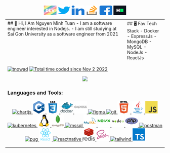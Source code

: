 <p align="center">
  <a href="https://dev.to/tnowad" target="_blank"
    ><img
      align="center"
      src="icons/devto.svg"
      alt="tnowad"
      height="30"
      width="40"
  /></a>
  <a href="https://twitter.com/tnowad_t" target="_blank"
    ><img
      align="center"
      src="icons/twitter.svg"
      alt="tnowad_t"
      height="30"
      width="40"
  /></a>
  <a href="https://linkedin.com/in/minh-tuan-nguyen-900855252" target="_blank"
    ><img
      align="center"
      src="icons/linked-in-alt.svg"
      alt="minh-tuan-nguyen-900855252"
      height="30"
      width="40"
  /></a>
  <a href="https://stackoverflow.com/users/20390656" target="_blank"
    ><img
      align="center"
      src="icons/stack-overflow.svg"
      alt="20390656"
      height="30"
      width="40"
  /></a>
  <a href="https://fb.com/tnowad" target="_blank"
    ><img
      align="center"
      src="icons/facebook.svg"
      alt="tnowad"
      height="30"
      width="40"
  /></a>
  <a href="https://www.hackerrank.com/tnowad" target="_blank"
    ><img
      align="center"
      src="icons/hackerrank.svg"
      alt="tnowad"
      height="30"
      width="40"
  /></a>
</p>

<table width="100%">
  <tr>
    <td valign="top" width="75%">
      ## 👋 Hi, I Am Nguyen Minh Tuan - I am a software engineer interested in
      Nodejs. - I am still studying at Sai Gon University as a software engineer
      from 2021
    </td>
    <td valign="top" width="25%">
      ## 🖥️ Fav Tech Stack - Docker - ExpressJs - MongoDB - MySQL - NodeJs -
      ReactJs
    </td>
  </tr>
  <tr></tr>
  <tr>
    <td valign="top" width="50%" colspan="2">
      <p align="left" dir="auto">
        <a
          target="_blank"
          rel="noopener noreferrer nofollow"
          href="https://camo.githubusercontent.com/4488000d5dce2b938e3bb78692e5ddc080e7bf7a5f32896bfe237c3f0ae53880/68747470733a2f2f6b6f6d617265762e636f6d2f67687076632f3f757365726e616d653d746e6f776164266c6162656c3d50726f66696c65253230766965777326636f6c6f723d306537356236267374796c653d666c6174"
          ><img
            src="https://camo.githubusercontent.com/4488000d5dce2b938e3bb78692e5ddc080e7bf7a5f32896bfe237c3f0ae53880/68747470733a2f2f6b6f6d617265762e636f6d2f67687076632f3f757365726e616d653d746e6f776164266c6162656c3d50726f66696c65253230766965777326636f6c6f723d306537356236267374796c653d666c6174"
            alt="tnowad"
            data-canonical-src="https://komarev.com/ghpvc/?username=tnowad&amp;label=Profile%20views&amp;color=0e75b6&amp;style=flat"
            style="max-width: 100%"
        /></a>
        <a href="https://wakatime.com/@a0d0f5f3-ad03-40ae-a3fd-1f8434c8039b"
          ><img
            src="https://wakatime.com/badge/user/a0d0f5f3-ad03-40ae-a3fd-1f8434c8039b.svg"
            alt="Total time coded since Nov 2 2022"
        /></a>
      </p>
      <p align="center" dir="auto">
        <img
          src="https://github-profile-trophy.vercel.app/?username=tnowad&theme=onestar&no-frame=true"
        />
      </p>
      <h3 align="left">Languages and Tools:</h3>
      <p align="center">
        <a href="https://www.chartjs.org" target="_blank" rel="noreferrer">
          <img
            src="https://www.chartjs.org/media/logo-title.svg"
            alt="chartjs"
            width="40"
            height="40"
          />
        </a>
        <a
          href="https://www.w3schools.com/cpp/"
          target="_blank"
          rel="noreferrer"
        >
          <img
            src="https://raw.githubusercontent.com/devicons/devicon/master/icons/cplusplus/cplusplus-original.svg"
            alt="cplusplus"
            width="40"
            height="40"
          />
        </a>
        <a
          href="https://www.w3schools.com/css/"
          target="_blank"
          rel="noreferrer"
        >
          <img
            src="https://raw.githubusercontent.com/devicons/devicon/master/icons/css3/css3-original-wordmark.svg"
            alt="css3"
            width="40"
            height="40"
          />
        </a>
        <a href="https://www.docker.com/" target="_blank" rel="noreferrer">
          <img
            src="https://raw.githubusercontent.com/devicons/devicon/master/icons/docker/docker-original-wordmark.svg"
            alt="docker"
            width="40"
            height="40"
          />
        </a>
        <a href="https://expressjs.com" target="_blank" rel="noreferrer">
          <img
            src="https://raw.githubusercontent.com/devicons/devicon/master/icons/express/express-original-wordmark.svg"
            alt="express"
            width="40"
            height="40"
          />
        </a>
        <a href="https://www.figma.com/" target="_blank" rel="noreferrer">
          <img
            src="https://www.vectorlogo.zone/logos/figma/figma-icon.svg"
            alt="figma"
            width="40"
            height="40"
          />
        </a>
        <a href="https://git-scm.com/" target="_blank" rel="noreferrer">
          <img
            src="https://www.vectorlogo.zone/logos/git-scm/git-scm-icon.svg"
            alt="git"
            width="40"
            height="40"
          />
        </a>
        <a href="https://www.w3.org/html/" target="_blank" rel="noreferrer">
          <img
            src="https://raw.githubusercontent.com/devicons/devicon/master/icons/html5/html5-original-wordmark.svg"
            alt="html5"
            width="40"
            height="40"
          />
        </a>
        <a href="https://www.java.com" target="_blank" rel="noreferrer">
          <img
            src="https://raw.githubusercontent.com/devicons/devicon/master/icons/java/java-original.svg"
            alt="java"
            width="40"
            height="40"
          />
        </a>
        <a
          href="https://developer.mozilla.org/en-US/docs/Web/JavaScript"
          target="_blank"
          rel="noreferrer"
        >
          <img
            src="https://raw.githubusercontent.com/devicons/devicon/master/icons/javascript/javascript-original.svg"
            alt="javascript"
            width="40"
            height="40"
          />
        </a>
        <a href="https://kubernetes.io" target="_blank" rel="noreferrer">
          <img
            src="https://www.vectorlogo.zone/logos/kubernetes/kubernetes-icon.svg"
            alt="kubernetes"
            width="40"
            height="40"
          />
        </a>
        <a href="https://www.linux.org/" target="_blank" rel="noreferrer">
          <img
            src="https://raw.githubusercontent.com/devicons/devicon/master/icons/linux/linux-original.svg"
            alt="linux"
            width="40"
            height="40"
          />
        </a>
        <a href="https://www.mongodb.com/" target="_blank" rel="noreferrer">
          <img
            src="https://raw.githubusercontent.com/devicons/devicon/master/icons/mongodb/mongodb-original-wordmark.svg"
            alt="mongodb"
            width="40"
            height="40"
          />
        </a>
        <a
          href="https://www.microsoft.com/en-us/sql-server"
          target="_blank"
          rel="noreferrer"
        >
          <img
            src="https://www.svgrepo.com/show/303229/microsoft-sql-server-logo.svg"
            alt="mssql"
            width="40"
            height="40"
          />
        </a>
        <a href="https://www.mysql.com/" target="_blank" rel="noreferrer">
          <img
            src="https://raw.githubusercontent.com/devicons/devicon/master/icons/mysql/mysql-original-wordmark.svg"
            alt="mysql"
            width="40"
            height="40"
          />
        </a>
        <a href="https://www.nginx.com" target="_blank" rel="noreferrer">
          <img
            src="https://raw.githubusercontent.com/devicons/devicon/master/icons/nginx/nginx-original.svg"
            alt="nginx"
            width="40"
            height="40"
          />
        </a>
        <a href="https://nodejs.org" target="_blank" rel="noreferrer">
          <img
            src="https://raw.githubusercontent.com/devicons/devicon/master/icons/nodejs/nodejs-original-wordmark.svg"
            alt="nodejs"
            width="40"
            height="40"
          />
        </a>
        <a href="https://www.php.net" target="_blank" rel="noreferrer">
          <img
            src="https://raw.githubusercontent.com/devicons/devicon/master/icons/php/php-original.svg"
            alt="php"
            width="40"
            height="40"
          />
        </a>
        <a href="https://postman.com" target="_blank" rel="noreferrer">
          <img
            src="https://www.vectorlogo.zone/logos/getpostman/getpostman-icon.svg"
            alt="postman"
            width="40"
            height="40"
          />
        </a>
        <a href="https://pugjs.org" target="_blank" rel="noreferrer">
          <img
            src="https://cdn.worldvectorlogo.com/logos/pug.svg"
            alt="pug"
            width="40"
            height="40"
          />
        </a>
        <a href="https://reactjs.org/" target="_blank" rel="noreferrer">
          <img
            src="https://raw.githubusercontent.com/devicons/devicon/master/icons/react/react-original-wordmark.svg"
            alt="react"
            width="40"
            height="40"
          />
        </a>
        <a href="https://reactnative.dev/" target="_blank" rel="noreferrer">
          <img
            src="https://reactnative.dev/img/header_logo.svg"
            alt="reactnative"
            width="40"
            height="40"
          />
        </a>
        <a href="https://redis.io" target="_blank" rel="noreferrer">
          <img
            src="https://raw.githubusercontent.com/devicons/devicon/master/icons/redis/redis-original-wordmark.svg"
            alt="redis"
            width="40"
            height="40"
          />
        </a>
        <a href="https://sass-lang.com" target="_blank" rel="noreferrer">
          <img
            src="https://raw.githubusercontent.com/devicons/devicon/master/icons/sass/sass-original.svg"
            alt="sass"
            width="40"
            height="40"
          />
        </a>
        <a href="https://tailwindcss.com/" target="_blank" rel="noreferrer">
          <img
            src="https://www.vectorlogo.zone/logos/tailwindcss/tailwindcss-icon.svg"
            alt="tailwind"
            width="40"
            height="40"
          />
        </a>
        <a
          href="https://www.typescriptlang.org/"
          target="_blank"
          rel="noreferrer"
        >
          <img
            src="https://raw.githubusercontent.com/devicons/devicon/master/icons/typescript/typescript-original.svg"
            alt="typescript"
            width="40"
            height="40"
          />
        </a>
      </p>
    </td>
  </tr>
</table>
